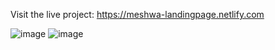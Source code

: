Visit the live project: https://meshwa-landingpage.netlify.com

![image](https://github.com/meshwamehta/React-Landing-Page/assets/130814307/c93c6794-fcf1-4b9f-b136-d08db9a7f9ea)
![image](https://github.com/meshwamehta/React-Landing-Page/assets/130814307/50a477bd-4c56-4c8c-8953-71e0096166a8)

